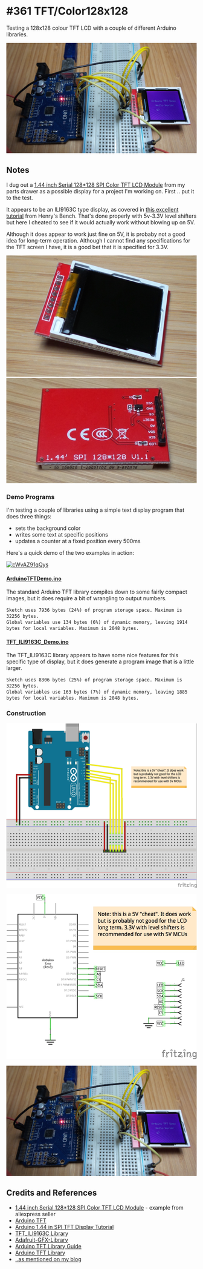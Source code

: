 # #361 TFT/Color128x128

Testing a 128x128 colour TFT LCD with a couple of different Arduino libraries.

![Build](./assets/Color128x128_build.jpg?raw=true)

## Notes

I dug out a [1.44 inch Serial 128*128 SPI Color TFT LCD Module](https://www.aliexpress.com/item/5PCS-1-44-inch-TFT-LCD-module-SPI-serial-module-LCD-color-screen-only-4-IO/32805698103.html) from my parts drawer as a possible display for a project I'm working on. First .. put it to the test.

It appears to be an ILI9163C type display, as covered in
[this excellent tutorial](http://henrysbench.capnfatz.com/henrys-bench/arduino-displays/arduino-1-44-in-spi-tft-display-tutorial/)
from Henry's Bench. That's done properly with 5v-3.3V level shifters but here I cheated to see if it would actually work without blowing up on 5V.

Although it does appear to work just fine on 5V, it is probaby not a good idea for long-term operation.
Although I cannot find any specifications for the TFT screen I have, it is a good bet that it is specified for 3.3V.

![Color128x128_screen_front](./assets/Color128x128_screen_front.jpg?raw=true)
![Color128x128_screen_rear](./assets/Color128x128_screen_rear.jpg?raw=true)

### Demo Programs

I'm testing a couple of libraries using a simple text display program that does three things:

* sets the background color
* writes some text at specific positions
* updates a counter at a fixed position every 500ms

Here's a quick demo of the two examples in action:

[![cWvAZ91qQys](https://img.youtube.com/vi/cWvAZ91qQys/0.jpg)](https://www.youtube.com/watch?v=cWvAZ91qQys)


#### [ArduinoTFTDemo.ino](./ArduinoTFTDemo/ArduinoTFTDemo.ino)

The standard Arduino TFT library compiles down to some fairly compact images, but it does
require a bit of wrangling to output numbers.

```
Sketch uses 7936 bytes (24%) of program storage space. Maximum is 32256 bytes.
Global variables use 134 bytes (6%) of dynamic memory, leaving 1914 bytes for local variables. Maximum is 2048 bytes.
```

#### [TFT_ILI9163C_Demo.ino](./TFT_ILI9163C_Demo/TFT_ILI9163C_Demo.ino)

The TFT_ILI9163C library appears to have some nice features for this specific type of display, but it does generate a program
image that is a little larger.

```
Sketch uses 8306 bytes (25%) of program storage space. Maximum is 32256 bytes.
Global variables use 163 bytes (7%) of dynamic memory, leaving 1885 bytes for local variables. Maximum is 2048 bytes.
```

### Construction

![Breadboard](./assets/Color128x128_bb.jpg?raw=true)

![Schematic](./assets/Color128x128_schematic.jpg?raw=true)

![Build](./assets/Color128x128_build.jpg?raw=true)

## Credits and References

* [1.44 inch Serial 128*128 SPI Color TFT LCD Module](https://www.aliexpress.com/item/5PCS-1-44-inch-TFT-LCD-module-SPI-serial-module-LCD-color-screen-only-4-IO/32805698103.html) - example from aliexpress seller
* [Arduino TFT](https://www.arduino.cc/en/Guide/TFT)
* [Arduino 1.44 in SPI TFT Display Tutorial](http://henrysbench.capnfatz.com/henrys-bench/arduino-displays/arduino-1-44-in-spi-tft-display-tutorial/)
* [TFT_ILI9163C Library](https://github.com/sumotoy/TFT_ILI9163C)
* [Adafruit-GFX-Library](https://github.com/adafruit/Adafruit-GFX-Library)
* [Arduino TFT Library Guide](https://www.arduino.cc/en/Guide/TFT)
* [Arduino TFT Library](https://www.arduino.cc/en/Reference/TFTLibrary)
* [..as mentioned on my blog](https://blog.tardate.com/2017/12/leap361-128x128-tft-lcds.html)

